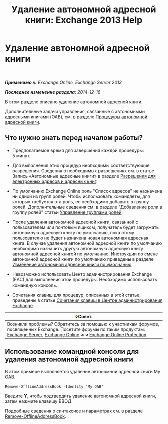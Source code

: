 ﻿---
title: 'Удаление автономной адресной книги: Exchange 2013 Help'
TOCTitle: Удаление автономной адресной книги
ms:assetid: d69f1e8a-b3cb-4739-90cd-85ea450d06f3
ms:mtpsurl: https://technet.microsoft.com/ru-ru/library/Bb124744(v=EXCHG.150)
ms:contentKeyID: 50489157
ms.date: 04/30/2018
mtps_version: v=EXCHG.150
ms.translationtype: HT
---

# Удаление автономной адресной книги

 

_**Применимо к:** Exchange Online, Exchange Server 2013_

_**Последнее изменение раздела:** 2014-12-16_

В этом разделе описано удаление автономной адресной книги.

Дополнительные задачи управления, связанные с автономными адресными книгами (OAB), см. в разделе [Процедуры автономной адресной книги](offline-address-book-procedures-exchange-2013-help.md).

## Что нужно знать перед началом работы?

  - Предполагаемое время для завершения каждой процедуры: 5 минут.

  - Для выполнения этих процедур необходимы соответствующие разрешения. Сведения о необходимых разрешениях см. в статье Запись «Автономные адресные книги» в разделе [Разрешения для электронных адресов и адресных книг](email-address-and-address-book-permissions-exchange-2013-help.md).

  - По умолчанию Exchange Online роль "Список адресов" не назначена ни одной из групп ролей. Чтобы использовать командлеты, для которых требуется эта роль, ее необходимо добавить в группу ролей. Дополнительные сведения см. в разделе "Добавление роли в группу ролей" статьи [Управление группами ролей](manage-role-groups-exchange-2013-help.md).

  - После удаления автономной адресной книги, связанной с пользователем или почтовым ящиком, получатель будет загружать автономную адресную книгу по умолчанию, пока этому пользователю не будет назначена новая автономная адресная книга. В случае удаления автономной адресной книги по умолчанию необходимо назначить другую автономную адресную книгу автономной адресной книгой по умолчанию. Инструкции по смене автономной адресной книги по умолчанию приведены в разделе [Изменение автономной адресной книги по умолчанию](change-the-default-offline-address-book-exchange-2013-help.md).

  - Невозможно использовать Центр администрирования Exchange (EAC) для выполнения этой процедуры. Необходимо использовать командную консоль.

  - Сочетания клавиш для процедур, описанных в этой статье, приведены в статье [Сочетания клавиш в Центре администрирования Exchange](keyboard-shortcuts-in-the-exchange-admin-center-exchange-online-protection-help.md).

<table>
<thead>
<tr class="header">
<th><img src="images/Bb124558.tip(EXCHG.150).gif" title="Совет" alt="Совет" />Совет.</th>
</tr>
</thead>
<tbody>
<tr class="odd">
<td>Возникли проблемы? Обратитесь за помощью к участникам форумов, посвященных Exchange. Посетите форумы по таким продуктам: <a href="https://go.microsoft.com/fwlink/p/?linkid=60612">Exchange Server</a>, <a href="https://go.microsoft.com/fwlink/p/?linkid=267542">Exchange Online</a> или <a href="https://go.microsoft.com/fwlink/p/?linkid=285351">Exchange Online Protection</a>.</td>
</tr>
</tbody>
</table>


## Использование командной консоли для удаления автономной адресной книги

В этом примере выполняется удаление автономной адресной книги My OAB.

    Remove-OfflineAddressBook -Identity "My OAB"

Введите **Y**, чтобы подтвердить удаление автономной адресной книги, затем нажмите клавишу ВВОД.

Подробные сведения о синтаксисе и параметрах см. в разделе [Remove-OfflineAddressBook](https://technet.microsoft.com/ru-ru/library/bb123594\(v=exchg.150\)).

